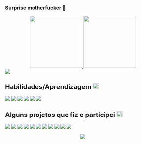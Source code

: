 ### Surprise motherfucker 🖕

<div align="center">
  <a href="https://github.com/johannbeckerr">
  <img height="170em" src="https://github-readme-stats.vercel.app/api?username=johannbeckerr&show_icons=true&theme=onedark&include_all_commits=true&count_private=true"/>
  <img height="170em" src="https://github-readme-stats.vercel.app/api/top-langs/?username=johannbeckerr&layout=compact&langs_count=7&theme=onedark"/>
</div>  
  
  
  <div style="display: inline_block">
      <a href="" target="_blank"><img src="https://img.shields.io/badge/-LinkedIn-%230077B5?style=for-the-badge&logo=linkedin&logoColor=white" target="_blank"></a>
  </div>
  
  ## Habilidades/Aprendizagem <img src = "https://media2.giphy.com/media/QssGEmpkyEOhBCb7e1/giphy.gif?cid=ecf05e47a0n3gi1bfqntqmob8g9aid1oyj2wr3ds3mg700bl&rid=giphy.gif" width = 20px> 

  <div style="display: inline_block">
    <a href="" target="_blank"><img src="https://img.shields.io/badge/HTML5-E34F26?style=for-the-badge&logo=html5&logoColor=white" target="_blank"></a>
    <a href="" target="_blank"><img src="https://img.shields.io/badge/CSS3-1572B6?style=for-the-badge&logo=css3&logoColor=white" target="_blank"></a>
    <a href="" target="_blank"><img src="https://img.shields.io/badge/JavaScript-F7DF1E?style=for-the-badge&logo=javascript&logoColor=black" target="_blank"></a>
    <a href="" target="_blank"><img src="https://img.shields.io/badge/TypeScript-007ACC?style=for-the-badge&logo=typescript&logoColor=white" target="_blank"></a>
    <a href="" target="_blank"><img src="https://img.shields.io/badge/React-20232A?style=for-the-badge&logo=react&logoColor=61DAFB" target="_blank"></a>
    <a href="" target="_blank"><img src="https://img.shields.io/badge/Bootstrap-563D7C?style=for-the-badge&logo=bootstrap&logoColor=white" target="_blank"></a>
  </div>
  
  ## Alguns projetos que fiz e participei <img src = "https://media2.giphy.com/media/QssGEmpkyEOhBCb7e1/giphy.gif?cid=ecf05e47a0n3gi1bfqntqmob8g9aid1oyj2wr3ds3mg700bl&rid=giphy.gif" width = 20px> 
  <div style="display: inline_block">
    <a href="" target="_blank"><img src="https://img.shields.io/badge/wwwwwwwwww-D50000?style=for-the-badge" target="_blank"></a>
    <a href="" target="_blank"><img src="https://img.shields.io/badge/wwwwwwwwww-AA00FF?style=for-the-badge" target="_blank"></a>
    <a href="" target="_blank"><img src="https://img.shields.io/badge/wwwwwwwwww-42A5F5?style=for-the-badge" target="_blank"></a>
    <a href="" target="_blank"><img src="https://img.shields.io/badge/wwwwwwwwww-00C853?style=for-the-badge" target="_blank"></a>
    <a href="" target="_blank"><img src="https://img.shields.io/badge/wwwwwwwwww-FFD600?style=for-the-badge" target="_blank"></a>
    <a href="" target="_blank"><img src="https://img.shields.io/badge/wwwwwwwwww-00B8D4?style=for-the-badge" target="_blank"></a>
    <a href="" target="_blank"><img src="https://img.shields.io/badge/wwwwwwwwww-6c5ce7?style=for-the-badge" target="_blank"></a>
    <a href="" target="_blank"><img src="https://img.shields.io/badge/wwwwwwwwww-FF7043?style=for-the-badge" target="_blank"></a>
    <a href="" target="_blank"><img src="https://img.shields.io/badge/wwwwwwwwww-26A69A?style=for-the-badge" target="_blank"></a>
    <a href="" target="_blank"><img src="https://img.shields.io/badge/wwwwwwwwww-EC407A?style=for-the-badge" target="_blank"></a>
    <a href="" target="_blank"><img src="https://img.shields.io/badge/wwwwwwwwww-AB47BC?style=for-the-badge" target="_blank"></a>
  </div>
  
  
  
<p align="center">
  <img  src="https://github.com/johannbeckerr/johannbeckerr/blob/output/github-contribution-grid-snake.svg"/>
</p>  

 

  
  
    
